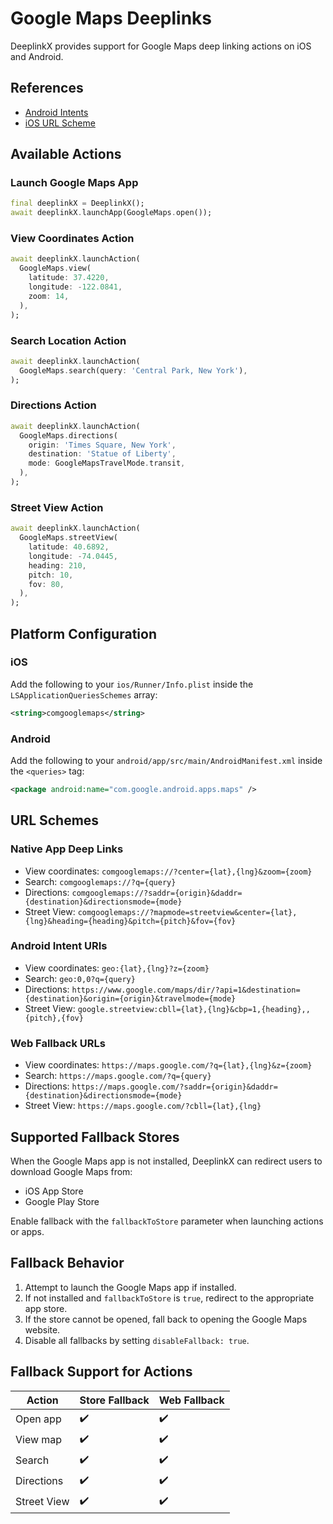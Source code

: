 # Google Maps Deeplinks

DeeplinkX provides support for Google Maps deep linking actions on iOS and Android.

## References

- [Android Intents](https://developer.android.com/guide/components/google-maps-intents)
- [iOS URL Scheme](https://developers.google.com/maps/documentation/urls/ios-urlscheme)

## Available Actions

### Launch Google Maps App
```dart
final deeplinkX = DeeplinkX();
await deeplinkX.launchApp(GoogleMaps.open());
```

### View Coordinates Action
```dart
await deeplinkX.launchAction(
  GoogleMaps.view(
    latitude: 37.4220,
    longitude: -122.0841,
    zoom: 14,
  ),
);
```

### Search Location Action
```dart
await deeplinkX.launchAction(
  GoogleMaps.search(query: 'Central Park, New York'),
);
```

### Directions Action
```dart
await deeplinkX.launchAction(
  GoogleMaps.directions(
    origin: 'Times Square, New York',
    destination: 'Statue of Liberty',
    mode: GoogleMapsTravelMode.transit,
  ),
);
```

### Street View Action
```dart
await deeplinkX.launchAction(
  GoogleMaps.streetView(
    latitude: 40.6892,
    longitude: -74.0445,
    heading: 210,
    pitch: 10,
    fov: 80,
  ),
);
```

## Platform Configuration

### iOS
Add the following to your `ios/Runner/Info.plist` inside the `LSApplicationQueriesSchemes` array:
```xml
<string>comgooglemaps</string>
```

### Android
Add the following to your `android/app/src/main/AndroidManifest.xml` inside the `<queries>` tag:
```xml
<package android:name="com.google.android.apps.maps" />
```

## URL Schemes

### Native App Deep Links
- View coordinates: `comgooglemaps://?center={lat},{lng}&zoom={zoom}`
- Search: `comgooglemaps://?q={query}`
- Directions: `comgooglemaps://?saddr={origin}&daddr={destination}&directionsmode={mode}`
- Street View: `comgooglemaps://?mapmode=streetview&center={lat},{lng}&heading={heading}&pitch={pitch}&fov={fov}`

### Android Intent URIs
- View coordinates: `geo:{lat},{lng}?z={zoom}`
- Search: `geo:0,0?q={query}`
- Directions: `https://www.google.com/maps/dir/?api=1&destination={destination}&origin={origin}&travelmode={mode}`
- Street View: `google.streetview:cbll={lat},{lng}&cbp=1,{heading},,{pitch},{fov}`

### Web Fallback URLs
- View coordinates: `https://maps.google.com/?q={lat},{lng}&z={zoom}`
- Search: `https://maps.google.com/?q={query}`
- Directions: `https://maps.google.com/?saddr={origin}&daddr={destination}&directionsmode={mode}`
- Street View: `https://maps.google.com/?cbll={lat},{lng}`

## Supported Fallback Stores
When the Google Maps app is not installed, DeeplinkX can redirect users to download Google Maps from:

- iOS App Store
- Google Play Store

Enable fallback with the `fallbackToStore` parameter when launching actions or apps.

## Fallback Behavior

1. Attempt to launch the Google Maps app if installed.
2. If not installed and `fallbackToStore` is `true`, redirect to the appropriate app store.
3. If the store cannot be opened, fall back to opening the Google Maps website.
4. Disable all fallbacks by setting `disableFallback: true`.

## Fallback Support for Actions

| Action        | Store Fallback | Web Fallback |
| ------------- | -------------- | ------------ |
| Open app      | ✔️ | ✔️ |
| View map      | ✔️ | ✔️ |
| Search        | ✔️ | ✔️ |
| Directions    | ✔️ | ✔️ |
| Street View   | ✔️ | ✔️ |

